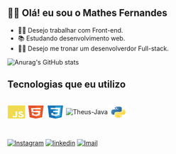 ## 🖐🏼 Olá! eu sou o Mathes Fernandes 
- 👩‍💻 Desejo trabalhar com Front-end.
- 📚 Estudando desenvolvimento web.
- 🧙‍♂️ Desejo me tronar um desenvolverdor Full-stack.

![Anurag's GitHub stats](https://github-readme-stats.vercel.app/api?username=matheusferx&show_icons=false&bg_color=00000000)
<!--
![Top Langs](https://github-readme-stats.vercel.app/api/top-langs/?username=matheusferx&layout=compact&bg_color=00000000)
-->
## Tecnologias que eu utilizo
<div style="display: inline_block"><br>
  <img align="center" alt="Theus-Js" height="30" width="40" src="https://raw.githubusercontent.com/devicons/devicon/master/icons/javascript/javascript-plain.svg">
  <!--
  <img align="center" alt="Theus-React" height="30" width="40" src="https://raw.githubusercontent.com/devicons/devicon/master/icons/react/react-original.svg">
  -->
  <img align="center" alt="Theus-HTML" height="30" width="40" src="https://raw.githubusercontent.com/devicons/devicon/master/icons/html5/html5-original.svg">
  <img align="center" alt="Theus-CSS" height="30" width="40" src="https://raw.githubusercontent.com/devicons/devicon/master/icons/css3/css3-original.svg">
  <img align="center" alt="Theus-Java" height="30" width="40" src="https://cdn.jsdelivr.net/gh/devicons/devicon@latest/icons/java/java-plain.svg">
  <img align="center" alt="Theus-Python" height="30" width="40" src="https://raw.githubusercontent.com/devicons/devicon/master/icons/python/python-original.svg">

</div><br/>

##

[![Instagram](https://img.shields.io/badge/Instagram-E4405F?style=for-the-badge&logo=instagram&logoColor=white)](https://www.instagram.com/matheus.ferx/?next=%2F)
[![linkedin](https://img.shields.io/badge/LinkedIn-0077B5?style=for-the-badge&logo=linkedin&logoColor=white)](https://www.linkedin.com/in/matheus-fernandes-55b341277/)
[![Imail](https://img.shields.io/badge/Gmail-D14836?style=for-the-badge&logo=gmail&logoColor=white)](mailto:matheusfernandes1028@gmail.com)
